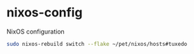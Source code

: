 # nixos-config
NixOS configuration
```sh
sudo nixos-rebuild switch --flake ~/pet/nixos/hosts#tuxedo
```
